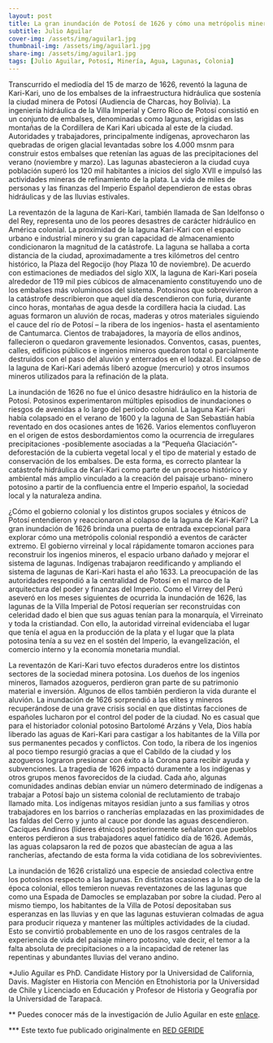 ```yaml
---
layout: post
title: La gran inundación de Potosí de 1626 y cómo una metrópolis minera colonial respondió a un desastre hidráulico
subtitle: Julio Aguilar
cover-img: /assets/img/aguilar1.jpg
thumbnail-img: /assets/img/aguilar1.jpg
share-img: /assets/img/aguilar1.jpg
tags: [Julio Aguilar, Potosí, Minería, Agua, Lagunas, Colonia]
---
```


Transcurrido el mediodía del 15 de marzo de 1626, reventó la laguna de Kari-Kari, uno de los embalses de la infraestructura hidráulica que sostenía la ciudad minera de Potosí (Audiencia de Charcas, hoy Bolivia). La ingeniería hidráulica de la Villa Imperial y Cerro Rico de Potosí consistió en un conjunto de embalses, denominadas como lagunas, erigidas en las montañas de la Cordillera de Kari Kari ubicada al este de la ciudad. Autoridades y trabajadores, principalmente indígenas, aprovecharon las quebradas de origen glacial levantadas sobre los 4.000 msnm para construir estos embalses que retenían las aguas de las precipitaciones del verano (noviembre y marzo). Las lagunas abastecieron a la ciudad cuya población superó los 120 mil habitantes a inicios del siglo XVII e impulsó las actividades mineras de refinamiento de la plata. La vida de miles de personas y las finanzas del Imperio Español dependieron de estas obras hidráulicas y de las lluvias estivales.

La reventazón de la laguna de Kari-Kari, también llamada de San Idelfonso o del Rey, representa uno de los peores desastres de carácter hidráulico en América colonial. La proximidad de la laguna Kari-Kari con el espacio urbano e industrial minero y su gran capacidad de almacenamiento condicionaron la magnitud de la catástrofe. La laguna se hallaba a corta distancia de la ciudad, aproximadamente a tres kilómetros del centro histórico, la Plaza del Regocijo (hoy Plaza 10 de noviembre). De acuerdo con estimaciones de mediados del siglo XIX, la laguna de Kari-Kari poseía alrededor de 119 mil pies cúbicos de almacenamiento constituyendo uno de los embalses más voluminosos del sistema. Potosinos que sobrevivieron a la catástrofe describieron que aquel día descendieron con furia, durante cinco horas, montañas de agua desde la cordillera hacia la ciudad. Las aguas formaron un aluvión de rocas, maderas y otros materiales siguiendo el cauce del río de Potosí – la ribera de los ingenios- hasta el asentamiento de Cantumarca. Cientos de trabajadores, la mayoría de ellos andinos, fallecieron o quedaron gravemente lesionados. Conventos, casas, puentes, calles, edificios públicos e ingenios mineros quedaron total o parcialmente destruidos con el paso del aluvión y enterrados en el lodazal. El colapso de la laguna de Kari-Kari además liberó azogue (mercurio) y otros insumos mineros utilizados para la refinación de la plata.

La inundación de 1626 no fue el único desastre hidráulico en la historia de Potosí. Potosinos experimentaron múltiples episodios de inundaciones o riesgos de avenidas a lo largo del período colonial. La laguna Kari-Kari había colapsado en el verano de 1600 y la laguna de San Sebastián había reventado en dos ocasiones antes de 1626. Varios elementos confluyeron en el origen de estos desbordamientos como la ocurrencia de irregulares precipitaciones -posiblemente asociadas a la “Pequeña Glaciación”- deforestación de la cubierta vegetal local y el tipo de material y estado de conservación de los embalses. De esta forma, es correcto plantear la catástrofe hidráulica de Kari-Kari como parte de un proceso histórico y ambiental más amplio vinculado a la creación del paisaje urbano- minero potosino a partir de la confluencia entre el Imperio español, la sociedad local y la naturaleza andina.

¿Cómo el gobierno colonial y los distintos grupos sociales y étnicos de Potosí entendieron y reaccionaron al colapso de la laguna de Kari-Kari? La gran inundación de 1626 brinda una puerta de entrada excepcional para explorar cómo una metrópolis colonial respondió a eventos de carácter extremo. El gobierno virreinal y local rápidamente tomaron acciones para reconstruir los ingenios mineros, el espacio urbano dañado y mejorar el sistema de lagunas. Indígenas trabajaron reedificando y ampliando el sistema de lagunas de Kari-Kari hasta el año 1633. La preocupación de las autoridades respondió a la centralidad de Potosí en el marco de la arquitectura del poder y finanzas del Imperio. Como el Virrey del Perú aseveró en los meses siguientes de ocurrida la inundación de 1626, las lagunas de la Villa Imperial de Potosí requerían ser reconstruidas con celeridad dado el bien que sus aguas tenían para la monarquía, el Virreinato y toda la cristiandad. Con ello, la autoridad virreinal evidenciaba el lugar que tenía el agua en la producción de la plata y el lugar que la plata potosina tenía a su vez en el sostén del Imperio, la evangelización, el comercio interno y la economía monetaria mundial.

La reventazón de Kari-Kari tuvo efectos duraderos entre los distintos sectores de la sociedad minera potosina. Los dueños de los ingenios mineros, llamados azogueros, perdieron gran parte de su patrimonio material e inversión. Algunos de ellos también perdieron la vida durante el aluvión. La inundación de 1626 sorprendió a las elites y mineros recuperándose de una grave crisis social en que distintas facciones de españoles lucharon por el control del poder de la ciudad. No es casual que para el historiador colonial potosino Bartolomé Arzáns y Vela, Dios había liberado las aguas de Kari-Kari para castigar a los habitantes de la Villa por sus permanentes pecados y conflictos. Con todo, la ribera de los ingenios al poco tiempo resurgió gracias a que el Cabildo de la ciudad y los azogueros lograron presionar con éxito a la Corona para recibir ayuda y subvenciones. La tragedia de 1626 impactó duramente a los indígenas y otros grupos menos favorecidos de la ciudad. Cada año, algunas comunidades andinas debían enviar un número determinado de indígenas a trabajar a Potosí bajo un sistema colonial de reclutamiento de trabajo llamado mita. Los indígenas mitayos residían junto a sus familias y otros trabajadores en los barrios o rancherías emplazadas en las proximidades de las faldas del Cerro y junto al cauce por donde las aguas descendieron. Caciques Andinos (líderes étnicos) posteriormente señalaron que pueblos enteros perdieron a sus trabajadores aquel fatídico día de 1626. Además, las aguas colapsaron la red de pozos que abastecían de agua a las rancherías, afectando de esta forma la vida cotidiana de los sobrevivientes.

La inundación de 1626 cristalizó una especie de ansiedad colectiva entre los potosinos respecto a las lagunas. En distintas ocasiones a lo largo de la época colonial, ellos temieron nuevas reventazones de las lagunas que como una Espada de Damocles se emplazaban por sobre la ciudad. Pero al mismo tiempo, los habitantes de la Villa de Potosí depositaban sus esperanzas en las lluvias y en que las lagunas estuvieran colmadas de agua para producir riqueza y mantener las múltiples actividades de la ciudad. Esto se convirtió probablemente en uno de los rasgos centrales de la experiencia de vida del paisaje minero potosino, vale decir, el temor a la falta absoluta de precipitaciones o a la incapacidad de retener las repentinas y abundantes lluvias del verano andino.

*Julio Aguilar es PhD. Candidate History por la Universidad de California, Davis. Magíster en Historia con Mención en Etnohistoria por la Universidad de Chile y Licenciado en Educación y Profesor de Historia y Geografía por la Universidad de Tarapacá.

** Puedes conocer más de la investigación de Julio Aguilar en este [enlace](https://www.youtube.com/watch?v=CUvaBKJoST8).

*** Este texto fue publicado originalmente en [RED GERIDE](https://sites.google.com/pucv.cl/redgeride/remisiones/texto/aguilar-inundaci%C3%B3n-1626)
